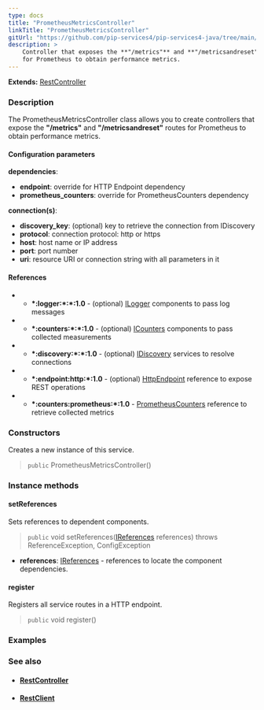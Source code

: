 ```yaml
---
type: docs
title: "PrometheusMetricsController"
linkTitle: "PrometheusMetricsController"
gitUrl: "https://github.com/pip-services4/pip-services4-java/tree/main/pip-services4-prometheus-java"
description: >
    Controller that exposes the **"/metrics"** and **"/metricsandreset"** routes 
    for Prometheus to obtain performance metrics.
---
```


**Extends:** [RestController](../../../http/controllers/rest_controller)

### Description

The PrometheusMetricsController class allows you to create controllers that expose the **"/metrics"** and **"/metricsandreset"** routes for Prometheus to obtain performance metrics.

#### Configuration parameters

**dependencies**:
- **endpoint**: override for HTTP Endpoint dependency
- **prometheus_counters**: override for PrometheusCounters dependency

**connection(s)**:
- **discovery_key**: (optional) key to retrieve the connection from IDiscovery
- **protocol**: connection protocol: http or https
- **host**: host name or IP address
- **port**: port number
- **uri**: resource URI or connection string with all parameters in it


#### References
 * - **\*:logger:\*:\*:1.0** - (optional) [ILogger](../../../observability/log/ilogger) components to pass log messages
 * - **\*:counters:\*:\*:1.0** - (optional) [ICounters](../../../observability/count/icounters) components to pass collected measurements
 * - **\*:discovery:\*:\*:1.0** - (optional) [IDiscovery](../../../config/connect/idiscovery) services to resolve connections
 * - **\*:endpoint:http:\*:1.0** - (optional) [HttpEndpoint](../../../http/controllers/http_endpoint) reference to expose REST operations
 * - **\*:counters:prometheus:\*:1.0** - [PrometheusCounters](../../count/prometheus_counters) reference to retrieve collected metrics


### Constructors
Creates a new instance of this service.

> `public` PrometheusMetricsController()


### Instance methods

#### setReferences
Sets references to dependent components.

> `public` void setReferences([IReferences](../../../components/refer/ireferences) references) throws ReferenceException, ConfigException 

- **references**: [IReferences](../../../components/refer/ireferences) - references to locate the component dependencies. 

#### register
Registers all service routes in a HTTP endpoint.

> `public` void register()

### Examples



### See also
- #### [RestController](../../../http/controllers/rest_controller)
- #### [RestClient](../../../http/clients/rest_client)
